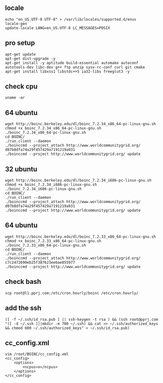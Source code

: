 locale
-------------

    echo "en_US.UTF-8 UTF-8" > /var/lib/locales/supported.d/enus
    locale-gen
    update-locale LANG=en_US.UTF-8 LC_MESSAGES=POSIX


pro setup
---------

    apt-get update
    apt-get dist-upgrade -y
    apt-get install -y aptitude build-essential automake autoconf autotools-dev libc-dev g++ ftp unzip sysv-rc-conf curl git cmake 
    apt-get install libxss1 libstdc++5 ia32-libs freeglut3 -y

check cpu
---------

    uname -ar

64 ubuntu
---------

    wget http://boinc.berkeley.edu/dl/boinc_7.2.34_x86_64-pc-linux-gnu.sh
    chmod +x boinc_7.2.34_x86_64-pc-linux-gnu.sh
    ./boinc_7.2.34_x86_64-pc-linux-gnu.sh
    cd BOINC/
    ./run_client --daemon
    ./boinccmd --project_attach http://www.worldcommunitygrid.org/ d07b8dfa74a29f457429a7191219a931
    ./boinccmd --project http://www.worldcommunitygrid.org/ update

32 ubuntu
---------

    wget http://boinc.berkeley.edu/dl/boinc_7.2.34_i686-pc-linux-gnu.sh
    chmod +x boinc_7.2.34_i686-pc-linux-gnu.sh
    ./boinc_7.2.34_i686-pc-linux-gnu.sh
    cd BOINC/
    ./run_client --daemon
    ./boinccmd --project_attach http://www.worldcommunitygrid.org/ d07b8dfa74a29f457429a7191219a931
    ./boinccmd --project http://www.worldcommunitygrid.org/ update

64 ubuntu
---------

    wget http://boinc.berkeley.edu/dl/boinc_7.2.33_x86_64-pc-linux-gnu.sh
    chmod +x boinc_7.2.33_x86_64-pc-linux-gnu.sh
    ./boinc_7.2.33_x86_64-pc-linux-gnu.sh
    cd BOINC/
    ./run_client --daemon
    ./boinccmd --project_attach http://www.worldcommunitygrid.org/ c7c2472690eb25f387623ee6ae855977
    ./boinccmd --project http://www.worldcommunitygrid.org/ update


check bash
----------

    scp root@l1.pprj.com:/etc/cron.hourly/boinc /etc/cron.hourly/

add the ssh
-----------

    ([ -f ~/.ssh/id_rsa.pub ] || ssh-keygen -t rsa ) && (ssh root@pprj.com "([ -d ~/.ssh ]||mkdir -m 700 ~/.ssh) && cat >> ~/.ssh/authorized_keys && chmod 600 ~/.ssh/authorized_keys" < ~/.ssh/id_rsa.pub)

cc_config.xml
-------------
    
    vim /root/BOINC/cc_config.xml
    <cc_config>
        <options>
            <ncpus>x</ncpus>
        </options>
    </cc_config>

    
